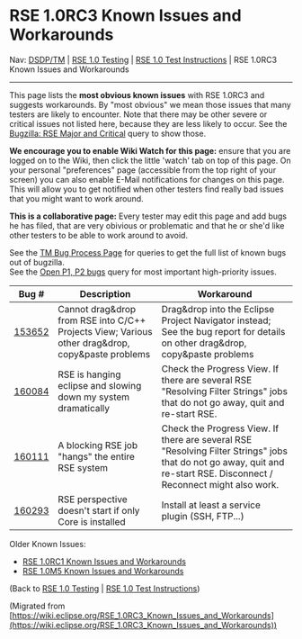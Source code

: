 

RSE 1.0RC3 Known Issues and Workarounds
=======================================

Nav: [DSDP/TM](/DSDP/TM "DSDP/TM") | [RSE 1.0 Testing](/RSE_1.0_Testing "RSE 1.0 Testing") | [RSE 1.0 Test Instructions](/RSE_1.0_Test_Instructions "RSE 1.0 Test Instructions") | RSE 1.0RC3 Known Issues and Workarounds

* * *

This page lists the **most obvious known issues** with RSE 1.0RC3 and suggests workarounds. By "most obvious" we mean those issues that many testers are likely to encounter. Note that there may be other severe or critical issues not listed here, because they are less likely to occur. See the [Bugzilla: RSE Major and Critical](https://bugs.eclipse.org/bugs/buglist.cgi?query_format=advanced&classification=DSDP&product=Target+Management&component=RSE&bug_status=UNCONFIRMED&bug_status=NEW&bug_status=ASSIGNED&bug_status=REOPENED&bug_severity=blocker&bug_severity=critical&bug_severity=major&cmdtype=doit) query to show those.

**We encourage you to enable Wiki Watch for this page:** ensure that you are logged on to the Wiki, then click the little 'watch' tab on top of this page. On your personal "preferences" page (accessible from the top right of your screen) you can also enable E-Mail notifications for changes on this page. This will allow you to get notified when other testers find really bad issues that you might want to work around.

**This is a collaborative page:** Every tester may edit this page and add bugs he has filed, that are very obivious or problematic and that he or she'd like other testers to be able to work around to avoid.

See the [TM Bug Process Page](https://www.eclipse.org/dsdp/tm/development/bug_process.php) for queries to get the full list of known bugs out of bugzilla.  
See the [Open P1, P2 bugs](https://bugs.eclipse.org/bugs/buglist.cgi?query_format=advanced&classification=DSDP&product=Target+Management&component=RSE&bug_status=UNCONFIRMED&bug_status=NEW&bug_status=ASSIGNED&bug_status=REOPENED&priority=P1&priority=P2&cmdtype=doit) query for most important high-priority issues.

| **Bug #** | **Description** | **Workaround** |
| --- | --- | --- |
| [153652](https://bugs.eclipse.org/bugs/show_bug.cgi?id=153652) | Cannot drag&drop from RSE into C/C++ Projects View;   Various other drag&drop, copy&paste problems | Drag&drop into the Eclipse Project Navigator instead;   See the bug report for details on other drag&drop, copy&paste problems |
| [160084](https://bugs.eclipse.org/bugs/show_bug.cgi?id=160084) | RSE is hanging eclipse and slowing down my system dramatically | Check the Progress View. If there are several RSE "Resolving Filter Strings" jobs that do not go away, quit and re-start RSE. |
| [160111](https://bugs.eclipse.org/bugs/show_bug.cgi?id=160111) | A blocking RSE job "hangs" the entire RSE system | Check the Progress View. If there are several RSE "Resolving Filter Strings" jobs that do not go away, quit and re-start RSE. Disconnect / Reconnect might also work. |
| [160293](https://bugs.eclipse.org/bugs/show_bug.cgi?id=160293) | RSE perspective doesn't start if only Core is installed | Install at least a service plugin (SSH, FTP...) |

Older Known Issues:

*   [RSE 1.0RC1 Known Issues and Workarounds](/RSE_1.0RC1_Known_Issues_and_Workarounds "RSE 1.0RC1 Known Issues and Workarounds")
*   [RSE 1.0M5 Known Issues and Workarounds](/RSE_1.0M5_Known_Issues_and_Workarounds "RSE 1.0M5 Known Issues and Workarounds")

(Back to [RSE 1.0 Testing](/RSE_1.0_Testing "RSE 1.0 Testing") | [RSE 1.0 Test Instructions](/RSE_1.0_Test_Instructions "RSE 1.0 Test Instructions"))


(Migrated from [https://wiki.eclipse.org/RSE_1.0RC3_Known_Issues_and_Workarounds](https://wiki.eclipse.org/RSE_1.0RC3_Known_Issues_and_Workarounds))